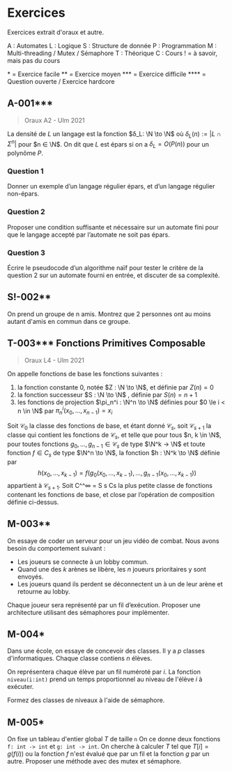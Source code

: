 # Exercices

Exercices extrait d'oraux et autre.

A : Automates
L : Logique
S : Structure de donnée
P : Programmation
M : Multi-threading / Mutex / Sémaphore
T : Théorique
C : Cours
! = à savoir, mais pas du cours 

\* = Exercice facile
\*\* = Exercice moyen
\*\*\* = Exercice difficile
\*\*\*\* = Question ouverte / Exercice hardcore

## A-001***
> Oraux A2 - Ulm 2021

La densité de $L$ un langage est la fonction $δ_L: \N \to \N$ où $δ_L(n) := |L \cap Σ^n |$ pour $n ∈ \N$. On dit que $L$ est épars si on a $δ_L = O(P(n))$ pour un polynôme $P$.

### Question 1
Donner un exemple d’un langage régulier épars, et d’un langage régulier non-épars.
### Question 2
Proposer une condition suffisante et nécessaire sur un automate fini pour que le langage accepté par l’automate ne soit pas épars.
### Question 3
Écrire le pseudocode d’un algorithme naïf pour tester le critère de la question 2 sur un automate fourni en entrée, et discuter de sa complexité.

## S!-002**
On prend un groupe de n amis.
Montrez que 2 personnes ont au moins autant d'amis en commun dans ce groupe.

## T-003*** Fonctions Primitives Composable
> Oraux L4 - Ulm 2021

On appelle fonctions de base les fonctions suivantes :
1. la fonction constante $0$, notée $Z : \N \to \N$, et définie par $Z(n) = 0$
2. la fonction successeur $S : \N \to \N$ , définie par $S(n) = n + 1$
3. les fonctions de projection $\pi_n^i : \N^n \to \N$ définies pour $0 \le i < n \in \N$ par $\pi_n^i(x_0, . . . , x_{n−1}) = x_i$

Soit $\mathcal{C}_0$ la classe des fonctions de base, et étant donné $\mathcal{C}_s$, soit $\mathcal{C}_{s+1}$ la classe qui contient les fonctions de $\mathcal{C}_s$, et telle que pour tous $n, k \in \N$, pour toutes fonctions $g_0, . . . , g_{n−1} \in \mathcal{C}_s$ de type $\N^k → \N$ et toute fonction $f \in C_s$ de type $\N^n \to \N$, la fonction $h : \N^k \to \N$ définie par
$$h(x_0, . . . , x_{k−1}) = f(g_0(x_0, . . . , x_{k−1}), . . . , g_{n−1}(x_0, . . . , x_{k−1}))$$
 appartient à $\mathcal{C}_{s+1}$.
 Soit C^^∞ = S s Cs la plus petite classe de fonctions contenant les fonctions de base, et close par l’opération de composition définie ci-dessus.

## M-003**
On essaye de coder un serveur pour un jeu vidéo de combat.
Nous avons besoin du comportement suivant : 
 - Les joueurs se connecte à un lobby commun.
 - Quand une des $k$ arènes se libère, les $n$ joueurs prioritaires y sont envoyés.
 - Les joueurs quand ils perdent se déconnectent un à un de leur arène et retourne au lobby.

Chaque joueur sera représenté par un fil d’exécution.
Proposer une architecture utilisant des sémaphores pour implémenter.

## M-004*
Dans une école, on essaye de concevoir des classes.
Il y a $p$ classes d'informatiques.
Chaque classe contiens $n$ élèves.

On représentera chaque élève par un fil numéroté par $i$. La fonction `niveau(i:int)` prend un temps proportionnel au niveau de l'élève $i$ à exécuter.

Formez des classes de niveaux à l'aide de sémaphore.

## M-005*
On fixe un tableau d'entier global $T$ de taille `n`
On ce donne deux fonctions `f: int -> int` et `g: int -> int`.
On cherche à calculer $T$ tel que $T[i] = g(f(i))$ ou la fonction $f$ n'est évalué que par un fil et la fonction $g$ par un autre.
Proposer une méthode avec des mutex et sémaphore. 

## 
<!--stackedit_data:
eyJoaXN0b3J5IjpbMTQ2Mzk1OTc0MiwtMTY5ODUwNDI5OSwtMT
E0MDc5NTkyNl19
-->